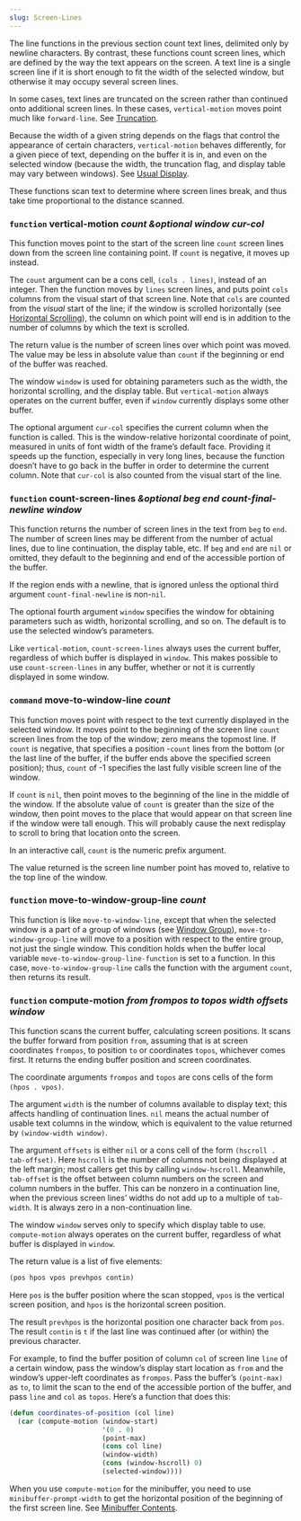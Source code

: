 ```yaml
---
slug: Screen-Lines
---
```


The line functions in the previous section count text lines, delimited only by newline characters. By contrast, these functions count screen lines, which are defined by the way the text appears on the screen. A text line is a single screen line if it is short enough to fit the width of the selected window, but otherwise it may occupy several screen lines.

In some cases, text lines are truncated on the screen rather than continued onto additional screen lines. In these cases, `vertical-motion` moves point much like `forward-line`. See [Truncation](Truncation).

Because the width of a given string depends on the flags that control the appearance of certain characters, `vertical-motion` behaves differently, for a given piece of text, depending on the buffer it is in, and even on the selected window (because the width, the truncation flag, and display table may vary between windows). See [Usual Display](Usual-Display).

These functions scan text to determine where screen lines break, and thus take time proportional to the distance scanned.

### <span className="tag function">`function`</span> **vertical-motion** *count \&optional window cur-col*

This function moves point to the start of the screen line `count` screen lines down from the screen line containing point. If `count` is negative, it moves up instead.

The `count` argument can be a cons cell, `(cols . lines)`, instead of an integer. Then the function moves by `lines` screen lines, and puts point `cols` columns from the visual start of that screen line. Note that `cols` are counted from the *visual* start of the line; if the window is scrolled horizontally (see [Horizontal Scrolling](Horizontal-Scrolling)), the column on which point will end is in addition to the number of columns by which the text is scrolled.

The return value is the number of screen lines over which point was moved. The value may be less in absolute value than `count` if the beginning or end of the buffer was reached.

The window `window` is used for obtaining parameters such as the width, the horizontal scrolling, and the display table. But `vertical-motion` always operates on the current buffer, even if `window` currently displays some other buffer.

The optional argument `cur-col` specifies the current column when the function is called. This is the window-relative horizontal coordinate of point, measured in units of font width of the frame’s default face. Providing it speeds up the function, especially in very long lines, because the function doesn’t have to go back in the buffer in order to determine the current column. Note that `cur-col` is also counted from the visual start of the line.

### <span className="tag function">`function`</span> **count-screen-lines** *\&optional beg end count-final-newline window*

This function returns the number of screen lines in the text from `beg` to `end`. The number of screen lines may be different from the number of actual lines, due to line continuation, the display table, etc. If `beg` and `end` are `nil` or omitted, they default to the beginning and end of the accessible portion of the buffer.

If the region ends with a newline, that is ignored unless the optional third argument `count-final-newline` is non-`nil`.

The optional fourth argument `window` specifies the window for obtaining parameters such as width, horizontal scrolling, and so on. The default is to use the selected window’s parameters.

Like `vertical-motion`, `count-screen-lines` always uses the current buffer, regardless of which buffer is displayed in `window`. This makes possible to use `count-screen-lines` in any buffer, whether or not it is currently displayed in some window.

### <span className="tag command">`command`</span> **move-to-window-line** *count*

This function moves point with respect to the text currently displayed in the selected window. It moves point to the beginning of the screen line `count` screen lines from the top of the window; zero means the topmost line. If `count` is negative, that specifies a position -`count`<!-- /@w --> lines from the bottom (or the last line of the buffer, if the buffer ends above the specified screen position); thus, `count` of -1 specifies the last fully visible screen line of the window.

If `count` is `nil`, then point moves to the beginning of the line in the middle of the window. If the absolute value of `count` is greater than the size of the window, then point moves to the place that would appear on that screen line if the window were tall enough. This will probably cause the next redisplay to scroll to bring that location onto the screen.

In an interactive call, `count` is the numeric prefix argument.

The value returned is the screen line number point has moved to, relative to the top line of the window.

### <span className="tag function">`function`</span> **move-to-window-group-line** *count*

This function is like `move-to-window-line`, except that when the selected window is a part of a group of windows (see [Window Group](Window-Group)), `move-to-window-group-line` will move to a position with respect to the entire group, not just the single window. This condition holds when the buffer local variable `move-to-window-group-line-function` is set to a function. In this case, `move-to-window-group-line` calls the function with the argument `count`, then returns its result.

### <span className="tag function">`function`</span> **compute-motion** *from frompos to topos width offsets window*

This function scans the current buffer, calculating screen positions. It scans the buffer forward from position `from`, assuming that is at screen coordinates `frompos`, to position `to` or coordinates `topos`, whichever comes first. It returns the ending buffer position and screen coordinates.

The coordinate arguments `frompos` and `topos` are cons cells of the form `(hpos . vpos)`.

The argument `width` is the number of columns available to display text; this affects handling of continuation lines. `nil` means the actual number of usable text columns in the window, which is equivalent to the value returned by `(window-width window)`.

The argument `offsets` is either `nil` or a cons cell of the form `(hscroll . tab-offset)`. Here `hscroll` is the number of columns not being displayed at the left margin; most callers get this by calling `window-hscroll`. Meanwhile, `tab-offset` is the offset between column numbers on the screen and column numbers in the buffer. This can be nonzero in a continuation line, when the previous screen lines’ widths do not add up to a multiple of `tab-width`. It is always zero in a non-continuation line.

The window `window` serves only to specify which display table to use. `compute-motion` always operates on the current buffer, regardless of what buffer is displayed in `window`.

The return value is a list of five elements:

```lisp
(pos hpos vpos prevhpos contin)
```

Here `pos` is the buffer position where the scan stopped, `vpos` is the vertical screen position, and `hpos` is the horizontal screen position.

The result `prevhpos` is the horizontal position one character back from `pos`. The result `contin` is `t` if the last line was continued after (or within) the previous character.

For example, to find the buffer position of column `col` of screen line `line` of a certain window, pass the window’s display start location as `from` and the window’s upper-left coordinates as `frompos`. Pass the buffer’s `(point-max)` as `to`, to limit the scan to the end of the accessible portion of the buffer, and pass `line` and `col` as `topos`. Here’s a function that does this:

```lisp
(defun coordinates-of-position (col line)
  (car (compute-motion (window-start)
                       '(0 . 0)
                       (point-max)
                       (cons col line)
                       (window-width)
                       (cons (window-hscroll) 0)
                       (selected-window))))
```

When you use `compute-motion` for the minibuffer, you need to use `minibuffer-prompt-width` to get the horizontal position of the beginning of the first screen line. See [Minibuffer Contents](Minibuffer-Contents).
